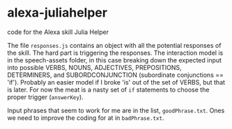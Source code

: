 # alexa-juliahelper
code for the Alexa skill Julia Helper

The file `responses.js` contains an object with all the potential responses of the skill.  The hard part is triggering the responses.  The interaction model is in the speech-assets folder, in this case breaking down the expected input into possible VERBS, NOUNS, ADJECTIVES, PREPOSITIONS, DETERMINERS, and SUBORDCONJUNCTION (subordinate conjunctions == 'if'). Probably an easier model if I broke 'is' out of the set of VERBS, but that is later.  For now the meat is a nasty set of `if` statements to choose the proper trigger (`answerKey`).  

Input phrases that seem to work for me are in the list, `goodPhrase.txt`.  Ones we need to improve the coding for at in `badPhrase.txt`.

